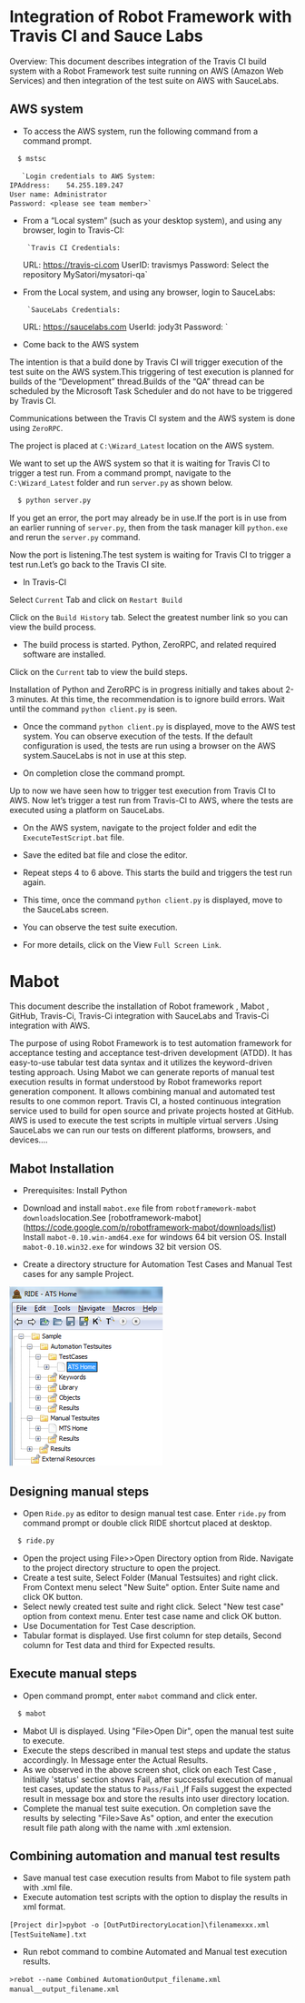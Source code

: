 Integration of Robot Framework with Travis CI and Sauce Labs
============================================================

Overview: This document describes integration of the Travis CI build system with a Robot Framework test suite running on AWS (Amazon Web Services) and then integration of the test suite on AWS with SauceLabs.

AWS system
----------

* To access the AWS system, run the following command from a command prompt.

~~~ sh
  $ mstsc
~~~

       `Login credentials to AWS System:
	IPAddress:    54.255.189.247
	User name: Administrator
	Password: <please see team member>`

* From a “Local system” (such as your desktop system), and using any browser, login to Travis-CI:

       `Travis CI Credentials:
	URL: https://travis-ci.com
	UserID: travismys
	Password: <please see team member>
	Select the repository  MySatori/mysatori-qa`

* From the Local system, and using any browser, login to SauceLabs:

       `SauceLabs Credentials:
	URL: https://saucelabs.com 
	UserId: jody3t
	Password: <please see team member>`
	
* Come back to the AWS system

The intention is that a build done by Travis CI will trigger execution of the test suite on the AWS system.This triggering of test execution is planned for builds of the “Development” thread.Builds of the “QA” thread can be scheduled by the Microsoft Task Scheduler and do not have to be triggered by Travis CI.

Communications between the Travis CI system and the AWS system is done using `ZeroRPC`.

The project is placed at `C:\Wizard_Latest` location on the AWS system.

We want to set up the AWS system so that it is waiting for Travis CI to trigger a test run.  From a command prompt, navigate to the `C:\Wizard_Latest` folder and run `server.py` as shown below.

~~~ sh
  $ python server.py
~~~

If you get an error, the port may already be in use.If the port is in use from an earlier running of `server.py`, then from the task manager kill `python.exe` and rerun the `server.py` command.

Now the port is listening.The test system is waiting for Travis CI to trigger a test run.Let’s go back to the Travis CI site.

* In  Travis-CI

Select `Current` Tab and click on `Restart Build` 

Click on the `Build History` tab. Select the greatest number link so you can view the build process.

* The build process is started.  Python, ZeroRPC, and related required software are installed.

Click on the `Current` tab to view the build steps.

Installation of Python and ZeroRPC is in progress initially and takes about 2-3 minutes.
At this time, the recommendation is to ignore build errors.  Wait until the command `python client.py` is seen.


* Once the command `python client.py` is displayed, move to the AWS test system. You can observe execution of the tests.  If the default configuration is used, the tests are run using a browser on the AWS system.SauceLabs is not in use at this step.

* On completion close the command prompt.

Up to now we have seen how to trigger test execution from Travis CI to AWS. Now let’s trigger a test run from Travis-CI to AWS, where the tests are executed using a platform on SauceLabs.

* On the AWS system, navigate to the project folder and edit the `ExecuteTestScript.bat` file.

* Save the edited bat file and close the editor.

* Repeat steps 4 to 6 above.  This starts the build and triggers the test run again.

* This time, once the command `python client.py` is displayed, move to the SauceLabs screen. 

* You can observe the test suite execution.

* For more details, click on the View `Full Screen Link`.


Mabot
=====

This document describe the installation of Robot framework , Mabot , GitHub, Travis-Ci, Travis-Ci integration with SauceLabs and Travis-Ci integration with AWS.

The purpose of using Robot Framework is to test automation framework for acceptance testing and acceptance test-driven development (ATDD). It has easy-to-use tabular test data syntax and it utilizes the keyword-driven testing approach. Using Mabot we can generate reports of manual test execution results in format understood by Robot frameworks report generation component. It allows combining manual and automated test results to one common report. Travis CI, a hosted continuous integration service used to build for open source and private projects hosted at GitHub. AWS is used to execute the test scripts in multiple virtual servers .Using SauceLabs we can run our tests on different platforms, browsers, and devices....

Mabot Installation
------------------

* Prerequisites: Install Python
* Download and install `mabot.exe` file from `robotframework-mabot downloads`location.See [robotframework-mabot] (https://code.google.com/p/robotframework-mabot/downloads/list)
Install `mabot-0.10.win-amd64.exe` for windows 64 bit version OS.
Install `mabot-0.10.win32.exe` for windows 32 bit version OS.

* Create a directory structure for Automation Test Cases and Manual Test cases for any sample Project.

![Alt SampleProject.png](https://github.com/Rafikhan29/MabotDemo/blob/master/1.png)

Designing manual steps
----------------------

* Open `Ride.py` as editor to design manual test case. Enter `ride.py` from command prompt or double click RIDE shortcut placed at desktop.
   
~~~ sh
  $ ride.py
~~~

* Open the project using File>>Open Directory option from Ride. Navigate to the project directory structure to open the project.
* Create a test suite, Select Folder (Manual Testsuites) and right click. From Context menu select "New Suite" option. Enter Suite name and click OK button.
* Select newly created test suite and right click. Select "New test case" option from context menu. Enter test case name and click OK button.
* Use Documentation for Test Case description.
* Tabular format is displayed. Use first column for step details, Second column for Test data and third for Expected results.

Execute manual steps
--------------------

* Open command prompt, enter `mabot` command and click enter.
  
~~~ sh
  $ mabot
~~~

* Mabot UI is displayed. Using "File>Open Dir", open the manual test suite to execute.
* Execute the steps described in manual test steps and update the status accordingly. In Message enter the Actual Results.
* As we observed in the above screen shot, click on each Test Case , Initially 'status' section shows Fail, after successful execution of manual test cases, update the status to `Pass/Fail` ,If Fails suggest the expected result in message box and store the results into user directory location.
* Complete the manual test suite execution. On completion save the results by selecting "File>Save As" option, and enter the execution result file path along with the name with .xml extension.

Combining automation and manual test results
--------------------------------------------
* Save manual test case execution results from Mabot to file system path with .xml file.
* Execute automation test scripts with the option to display the results in xml format.

`[Project dir]>pybot -o [OutPutDirectoryLocation]\filenamexxx.xml [TestSuiteName].txt`

* Run rebot command to combine Automated and Manual test execution results.

`>rebot --name Combined AutomationOutput_filename.xml manual__output_filename.xml`
